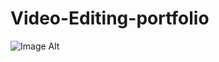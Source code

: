 # Video-Editing-portfolio

![Image Alt]((https://github.com/isamrtvenu682/Video-Editing-portfolio/blob/0966a23ccd0cf5c843e0a2510e4512d1b8d0cb9e/Screenshot%202025-03-18%20152638.png))
